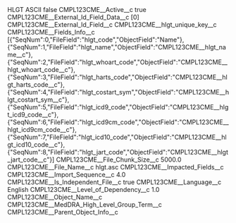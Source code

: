 <?xml version="1.0" encoding="UTF-8"?>
<CustomMetadata xmlns="http://soap.sforce.com/2006/04/metadata" xmlns:xsi="http://www.w3.org/2001/XMLSchema-instance" xmlns:xsd="http://www.w3.org/2001/XMLSchema">
    <label>HLGT ASCII</label>
    <protected>false</protected>
    <values>
        <field>CMPL123CME__Active__c</field>
        <value xsi:type="xsd:boolean">true</value>
    </values>
    <values>
        <field>CMPL123CME__External_Id_Field_Data__c</field>
        <value xsi:type="xsd:string">[0]</value>
    </values>
    <values>
        <field>CMPL123CME__External_Id_Field__c</field>
        <value xsi:type="xsd:string">CMPL123CME__hlgt_unique_key__c</value>
    </values>
    <values>
        <field>CMPL123CME__Fields_Info__c</field>
        <value xsi:type="xsd:string">[{&quot;SeqNum&quot;:0,&quot;FileField&quot;:&quot;hlgt_code&quot;,&quot;ObjectField&quot;:&quot;Name&quot;},
{&quot;SeqNum&quot;:1,&quot;FileField&quot;:&quot;hlgt_name&quot;,&quot;ObjectField&quot;:&quot;CMPL123CME__hlgt_name__c&quot;},
{&quot;SeqNum&quot;:2,&quot;FileField&quot;:&quot;hlgt_whoart_code&quot;,&quot;ObjectField&quot;:&quot;CMPL123CME__hlgt_whoart_code__c&quot;},
{&quot;SeqNum&quot;:3,&quot;FileField&quot;:&quot;hlgt_harts_code&quot;,&quot;ObjectField&quot;:&quot;CMPL123CME__hlgt_harts_code__c&quot;},
{&quot;SeqNum&quot;:4,&quot;FileField&quot;:&quot;hlgt_costart_sym&quot;,&quot;ObjectField&quot;:&quot;CMPL123CME__hlgt_costart_sym__c&quot;},
{&quot;SeqNum&quot;:5,&quot;FileField&quot;:&quot;hlgt_icd9_code&quot;,&quot;ObjectField&quot;:&quot;CMPL123CME__hlgt_icd9_code__c&quot;},
{&quot;SeqNum&quot;:6,&quot;FileField&quot;:&quot;hlgt_icd9cm_code&quot;,&quot;ObjectField&quot;:&quot;CMPL123CME__hlgt_icd9cm_code__c&quot;},
{&quot;SeqNum&quot;:7,&quot;FileField&quot;:&quot;hlgt_icd10_code&quot;,&quot;ObjectField&quot;:&quot;CMPL123CME__hlgt_icd10_code__c&quot;},
{&quot;SeqNum&quot;:8,&quot;FileField&quot;:&quot;hlgt_jart_code&quot;,&quot;ObjectField&quot;:&quot;CMPL123CME__hlgt_jart_code__c&quot;}]</value>
    </values>
    <values>
        <field>CMPL123CME__File_Chunk_Size__c</field>
        <value xsi:type="xsd:double">5000.0</value>
    </values>
    <values>
        <field>CMPL123CME__File_Name__c</field>
        <value xsi:type="xsd:string">hlgt.asc</value>
    </values>
    <values>
        <field>CMPL123CME__Impacted_Fields__c</field>
        <value xsi:nil="true"/>
    </values>
    <values>
        <field>CMPL123CME__Import_Sequence__c</field>
        <value xsi:type="xsd:double">4.0</value>
    </values>
    <values>
        <field>CMPL123CME__Is_Independent_File__c</field>
        <value xsi:type="xsd:boolean">true</value>
    </values>
    <values>
        <field>CMPL123CME__Language__c</field>
        <value xsi:type="xsd:string">English</value>
    </values>
    <values>
        <field>CMPL123CME__Level_of_Dependency__c</field>
        <value xsi:type="xsd:double">1.0</value>
    </values>
    <values>
        <field>CMPL123CME__Object_Name__c</field>
        <value xsi:type="xsd:string">CMPL123CME__MedDRA_High_Level_Group_Term__c</value>
    </values>
    <values>
        <field>CMPL123CME__Parent_Object_Info__c</field>
        <value xsi:nil="true"/>
    </values>
</CustomMetadata>
